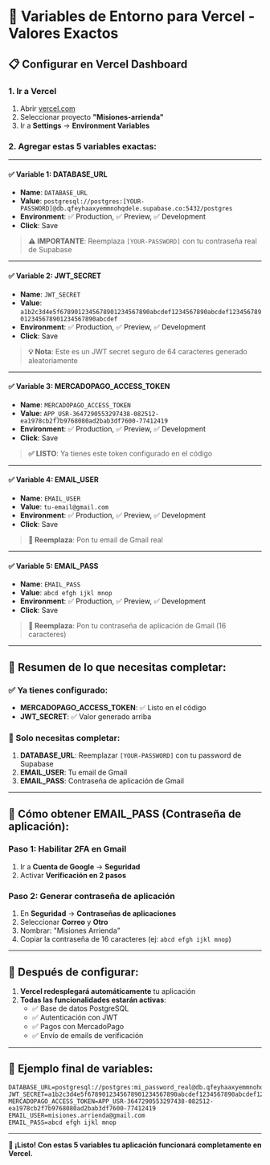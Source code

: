 # 🔧 Variables de Entorno para Vercel - Valores Exactos

## 📋 Configurar en Vercel Dashboard

### 1. Ir a Vercel
1. Abrir [vercel.com](https://vercel.com)
2. Seleccionar proyecto **"Misiones-arrienda"**
3. Ir a **Settings** → **Environment Variables**

### 2. Agregar estas 5 variables exactas:

---

#### ✅ Variable 1: DATABASE_URL
- **Name**: `DATABASE_URL`
- **Value**: `postgresql://postgres:[YOUR-PASSWORD]@db.qfeyhaaxyemmnohqdele.supabase.co:5432/postgres`
- **Environment**: ✅ Production, ✅ Preview, ✅ Development
- **Click**: Save

> **⚠️ IMPORTANTE**: Reemplaza `[YOUR-PASSWORD]` con tu contraseña real de Supabase

---

#### ✅ Variable 2: JWT_SECRET
- **Name**: `JWT_SECRET`
- **Value**: `a1b2c3d4e5f6789012345678901234567890abcdef1234567890abcdef123456789012345678901234567890abcdef`
- **Environment**: ✅ Production, ✅ Preview, ✅ Development
- **Click**: Save

> **💡 Nota**: Este es un JWT secret seguro de 64 caracteres generado aleatoriamente

---

#### ✅ Variable 3: MERCADOPAGO_ACCESS_TOKEN
- **Name**: `MERCADOPAGO_ACCESS_TOKEN`
- **Value**: `APP_USR-3647290553297438-082512-ea1978cb2f7b9768080ad2bab3df7600-77412419`
- **Environment**: ✅ Production, ✅ Preview, ✅ Development
- **Click**: Save

> **✅ LISTO**: Ya tienes este token configurado en el código

---

#### ✅ Variable 4: EMAIL_USER
- **Name**: `EMAIL_USER`
- **Value**: `tu-email@gmail.com`
- **Environment**: ✅ Production, ✅ Preview, ✅ Development
- **Click**: Save

> **📧 Reemplaza**: Pon tu email de Gmail real

---

#### ✅ Variable 5: EMAIL_PASS
- **Name**: `EMAIL_PASS`
- **Value**: `abcd efgh ijkl mnop`
- **Environment**: ✅ Production, ✅ Preview, ✅ Development
- **Click**: Save

> **🔐 Reemplaza**: Pon tu contraseña de aplicación de Gmail (16 caracteres)

---

## 🎯 Resumen de lo que necesitas completar:

### ✅ Ya tienes configurado:
- **MERCADOPAGO_ACCESS_TOKEN**: ✅ Listo en el código
- **JWT_SECRET**: ✅ Valor generado arriba

### 🔧 Solo necesitas completar:
1. **DATABASE_URL**: Reemplazar `[YOUR-PASSWORD]` con tu password de Supabase
2. **EMAIL_USER**: Tu email de Gmail
3. **EMAIL_PASS**: Contraseña de aplicación de Gmail

---

## 📧 Cómo obtener EMAIL_PASS (Contraseña de aplicación):

### Paso 1: Habilitar 2FA en Gmail
1. Ir a **Cuenta de Google** → **Seguridad**
2. Activar **Verificación en 2 pasos**

### Paso 2: Generar contraseña de aplicación
1. En **Seguridad** → **Contraseñas de aplicaciones**
2. Seleccionar **Correo** y **Otro**
3. Nombrar: "Misiones Arrienda"
4. Copiar la contraseña de 16 caracteres (ej: `abcd efgh ijkl mnop`)

---

## 🚀 Después de configurar:

1. **Vercel redesplegará automáticamente** tu aplicación
2. **Todas las funcionalidades estarán activas**:
   - ✅ Base de datos PostgreSQL
   - ✅ Autenticación con JWT
   - ✅ Pagos con MercadoPago
   - ✅ Envío de emails de verificación

---

## 📝 Ejemplo final de variables:

```env
DATABASE_URL=postgresql://postgres:mi_password_real@db.qfeyhaaxyemmnohqdele.supabase.co:5432/postgres
JWT_SECRET=a1b2c3d4e5f6789012345678901234567890abcdef1234567890abcdef123456789012345678901234567890abcdef
MERCADOPAGO_ACCESS_TOKEN=APP_USR-3647290553297438-082512-ea1978cb2f7b9768080ad2bab3df7600-77412419
EMAIL_USER=misiones.arrienda@gmail.com
EMAIL_PASS=abcd efgh ijkl mnop
```

---

**🎯 ¡Listo! Con estas 5 variables tu aplicación funcionará completamente en Vercel.**
